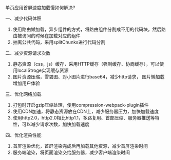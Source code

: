 单页应用首屏速度加载慢如何解决?

一、减少代码体积
1. 使用路由懒加载，异步组件的方式，将路由组件分割成不用的代码块，然后路由被访问的时候在加载对应的组件
2. 抽离公共代码，采用splitChunks进行代码分割

二、减少资源请求次数
1. 静态资源（css，js）缓存，采用HTTP缓存（强制缓存、协商缓存），可以使用localStroge实现缓存资源
2. 图片资源压缩，雪碧图、对小图片进行base64，减少http请求， 图片懒加载增加用户体验

三、优化网络加载
1. 打包时开启gzip压缩处理，使用compression-webpack-plugin插件
2. 使用CDN加速，将静态资源放在CDN上，减少服务器压力，加快加载速度
3. 使用http2.0，http2.0相比http1.1，多路复用、首部压缩、服务器推送等特性，可以减少请求次数，加快加载速度

四、优化渲染性能
1. 首屏渲染优化，首屏渲染完成后再加载其他资源，减少首屏渲染时间
2. 服务端渲染，将页面渲染交给服务器，减少客户端渲染时间